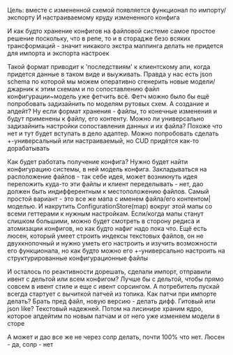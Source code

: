 Цель: вместе с измененной схемой появляется функционал по импорту/экспорту И настраиваемому круду измененного конфига

И как будто хранение конфигов на файловой системе самое простое решение поскольку, что в репе, то и в сторадже безо всяких трансформаций - значит никакого экстра маппинга делать не придется для импорта и экспорта настроек

Такой формат приводит к 'последствиям' к клиентскому апи, когда придется данные в таком виде и выуживать. Правда у нас есть json schema по которой мы можем оперативно сгенерить новые модели/джарник к этим схемам и по сопоставлению файл конфигурации~модель уже фетчить всё. Фетч можно было бы ещё попробовать задизайнить по моделям рутовых схем. А создание и апдейт? Ну если формат хранения - файлы, то конечные изменения и будут применены к файлу, его контенту. Можно ли универсально задизайнить настройки сопоставления данных и их файла? Похоже что нет и тут будет вступать в дело адаптер. Можно попробовать сделать +-универсальный или настраиваемый, но CUD придётся как-то дорабатывать 

Как будет работать получение конфига? Нужно будет найти конфигурацию системы, в ней модель конфига. Закладываться на расположение файлов - так себе идея, может возникнуть идея переложить куда-то эти файлы и клиент переделывать - нет, дао должен быть индифферентным к местоположению файлов. Самый простой вариант - это все же мапа с именем файла/его контентом|моделью. И накрутить ConfigurationStore(map) вокруг этой мапы со всеми геттерами к нужным настройкам. Если/когда мапы станут слишком большими, можно будет смотреть в сторону редиса и атомизации конфигов, но как будто нафиг надо пока что. Ещё есть люсен, который умеет строить индексы текстовых файлов, он не двухкнопочный и нужно уметь его настроить и изучить возможности его функционала, но как будто можно его +-универсально настроить на структурированные конфигурационные файлы

И осталось по реактивности дорешать, сделали импорт, отправили ивент с дельтой или всем конфигом? Лучше бы с дельтой, чтобы прямо совсем в ивент стиле и еще с ивент сорсингом. А потребитель пускай всегда стартует с вычиткой патчей из топика. Как патчи при импорте делать? Брать пред файл, новую версию - делать дифф. Гитовый или json like? Текстовый надежней. Потом на лисинире храним ядро, которое апдейтим по новым патчам и от него уже изменяем модели в сторе

А может и дао все же не через солр делать, почти 100% что нет. Люсен - да, солр - нет
